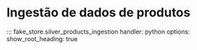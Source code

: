 # Ingestão de dados de produtos

::: fake_store.silver_products_ingestion
    handler: python
    options:
        show_root_heading: true

